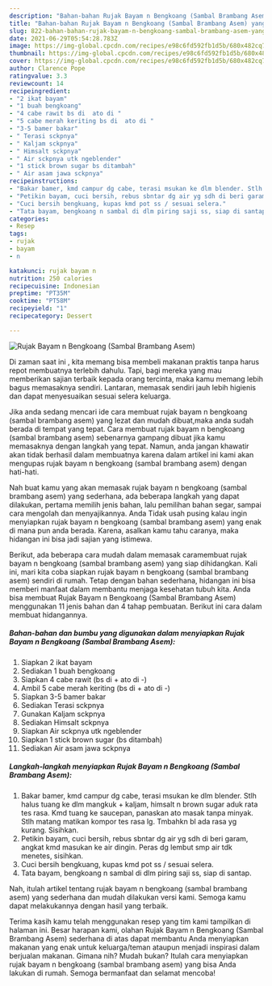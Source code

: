 ```yaml
---
description: "Bahan-bahan Rujak Bayam n Bengkoang (Sambal Brambang Asem) yang lezat dan Mudah Dibuat"
title: "Bahan-bahan Rujak Bayam n Bengkoang (Sambal Brambang Asem) yang lezat dan Mudah Dibuat"
slug: 822-bahan-bahan-rujak-bayam-n-bengkoang-sambal-brambang-asem-yang-lezat-dan-mudah-dibuat
date: 2021-06-29T05:54:28.783Z
image: https://img-global.cpcdn.com/recipes/e98c6fd592fb1d5b/680x482cq70/rujak-bayam-n-bengkoang-sambal-brambang-asem-foto-resep-utama.jpg
thumbnail: https://img-global.cpcdn.com/recipes/e98c6fd592fb1d5b/680x482cq70/rujak-bayam-n-bengkoang-sambal-brambang-asem-foto-resep-utama.jpg
cover: https://img-global.cpcdn.com/recipes/e98c6fd592fb1d5b/680x482cq70/rujak-bayam-n-bengkoang-sambal-brambang-asem-foto-resep-utama.jpg
author: Clarence Pope
ratingvalue: 3.3
reviewcount: 14
recipeingredient:
- "2 ikat bayam"
- "1 buah bengkoang"
- "4 cabe rawit bs di  ato di "
- "5 cabe merah keriting bs di  ato di "
- "3-5 bamer bakar"
- " Terasi sckpnya"
- " Kaljam sckpnya"
- " Himsalt sckpnya"
- " Air sckpnya utk ngeblender"
- "1 stick brown sugar bs ditambah"
- " Air asam jawa sckpnya"
recipeinstructions:
- "Bakar bamer, kmd campur dg cabe, terasi msukan ke dlm blender. Stlh halus tuang ke dlm mangkuk + kaljam, himsalt n brown sugar aduk rata tes rasa. Kmd tuang ke saucepan, panaskan ato masak tanpa minyak. Stlh matang matikan kompor tes rasa lg. Tmbahkn bl ada rasa yg kurang. Sisihkan."
- "Petikin bayam, cuci bersih, rebus sbntar dg air yg sdh di beri garam, angkat kmd masukan ke air dingin. Peras dg lembut smp air tdk menetes, sisihkan."
- "Cuci bersih bengkuang, kupas kmd pot ss / sesuai selera."
- "Tata bayam, bengkoang n sambal di dlm piring saji ss, siap di santap."
categories:
- Resep
tags:
- rujak
- bayam
- n

katakunci: rujak bayam n 
nutrition: 250 calories
recipecuisine: Indonesian
preptime: "PT35M"
cooktime: "PT58M"
recipeyield: "1"
recipecategory: Dessert

---
```



![Rujak Bayam n Bengkoang (Sambal Brambang Asem)](https://img-global.cpcdn.com/recipes/e98c6fd592fb1d5b/680x482cq70/rujak-bayam-n-bengkoang-sambal-brambang-asem-foto-resep-utama.jpg)

Di zaman  saat ini , kita memang bisa membeli makanan praktis tanpa harus repot membuatnya terlebih dahulu. Tapi, bagi mereka yang mau memberikan sajian terbaik kepada orang tercinta, maka kamu memang lebih bagus memasaknya sendiri. Lantaran, memasak sendiri jauh lebih higienis dan dapat menyesuaikan sesuai selera keluarga.

Jika anda sedang mencari ide cara membuat rujak bayam n bengkoang (sambal brambang asem) yang lezat dan mudah dibuat,maka anda sudah berada di tempat yang tepat. Cara membuat rujak bayam n bengkoang (sambal brambang asem)  sebenarnya gampang dibuat jika kamu memasaknya dengan langkah yang tepat. Namun, anda jangan khawatir akan tidak berhasil dalam membuatnya 
karena dalam artikel ini kami akan mengupas rujak bayam n bengkoang (sambal brambang asem) dengan hati-hati.  



Nah buat kamu yang akan memasak rujak bayam n bengkoang (sambal brambang asem) yang sederhana, ada beberapa langkah yang dapat dilakukan, pertama memilih jenis bahan, lalu pemilihan bahan segar, sampai cara mengolah dan menyajikannya. Anda Tidak usah pusing kalau ingin menyiapkan rujak bayam n bengkoang (sambal brambang asem) yang enak di mana pun anda berada. Karena, asalkan kamu  tahu caranya, maka hidangan ini bisa jadi sajian yang istimewa.

Berikut, ada beberapa cara mudah dalam memasak caramembuat rujak bayam n bengkoang (sambal brambang asem) yang siap dihidangkan. Kali ini, mari kita coba siapkan rujak bayam n bengkoang (sambal brambang asem) sendiri di rumah. Tetap dengan bahan sederhana, hidangan ini bisa memberi manfaat dalam membantu menjaga kesehatan tubuh kita. Anda bisa membuat Rujak Bayam n Bengkoang (Sambal Brambang Asem) menggunakan 11 jenis bahan dan 4 tahap pembuatan. Berikut ini cara dalam membuat hidangannya.

<!--inarticleads1-->

##### Bahan-bahan dan bumbu yang digunakan dalam menyiapkan Rujak Bayam n Bengkoang (Sambal Brambang Asem):

1. Siapkan 2 ikat bayam
1. Sediakan 1 buah bengkoang
1. Siapkan 4 cabe rawit (bs di + ato di -)
1. Ambil 5 cabe merah keriting (bs di + ato di -)
1. Siapkan 3-5 bamer bakar
1. Sediakan  Terasi sckpnya
1. Gunakan  Kaljam sckpnya
1. Sediakan  Himsalt sckpnya
1. Siapkan  Air sckpnya utk ngeblender
1. Siapkan 1 stick brown sugar (bs ditambah)
1. Sediakan  Air asam jawa sckpnya




<!--inarticleads2-->

##### Langkah-langkah menyiapkan Rujak Bayam n Bengkoang (Sambal Brambang Asem):

1. Bakar bamer, kmd campur dg cabe, terasi msukan ke dlm blender. Stlh halus tuang ke dlm mangkuk + kaljam, himsalt n brown sugar aduk rata tes rasa. Kmd tuang ke saucepan, panaskan ato masak tanpa minyak. Stlh matang matikan kompor tes rasa lg. Tmbahkn bl ada rasa yg kurang. Sisihkan.
1. Petikin bayam, cuci bersih, rebus sbntar dg air yg sdh di beri garam, angkat kmd masukan ke air dingin. Peras dg lembut smp air tdk menetes, sisihkan.
1. Cuci bersih bengkuang, kupas kmd pot ss / sesuai selera.
1. Tata bayam, bengkoang n sambal di dlm piring saji ss, siap di santap.




Nah, itulah artikel tentang  rujak bayam n bengkoang (sambal brambang asem)  yang sederhana dan mudah dilakukan versi kami. Semoga kamu dapat melakukannya dengan hasil yang terbaik. 

Terima kasih kamu telah menggunakan resep yang tim kami tampilkan di halaman ini. Besar harapan kami, olahan  Rujak Bayam n Bengkoang (Sambal Brambang Asem) sederhana di atas dapat membantu Anda menyiapkan makanan yang enak untuk keluarga/teman ataupun menjadi inspirasi dalam berjualan makanan. Gimana nih? Mudah bukan? Itulah cara menyiapkan rujak bayam n bengkoang (sambal brambang asem) yang bisa Anda lakukan di rumah. Semoga bermanfaat dan selamat mencoba!

